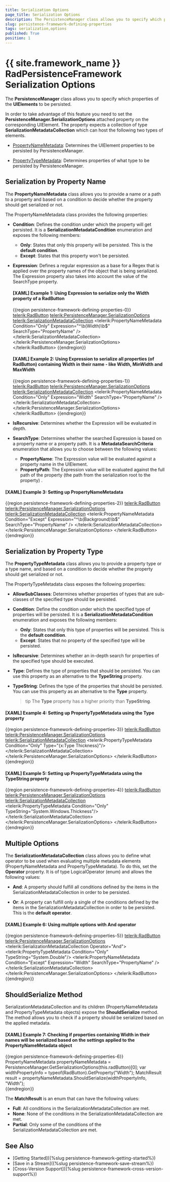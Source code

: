 ```yaml
---
title: Serialization Options
page_title: Serialization Options
description: The PersistenceManager class allows you to specify which properties of the UIElements to be saved. To take advantage of this feature you need to set the PersistenceManager.SerializationOptions attached property.
slug: persistence-framework-defining-properties
tags: serialization,options
published: True
position: 1
---
```


# {{ site.framework_name }} RadPersistenceFramework Serialization Options

The __PersistenceManager__ class allows you to specify which properties of the __UIElements__ to be persisted. 

In order to take advantage of this feature you need to set the __PersistenceManager.SerializationOptions__ attached property on the corresponding UIElement. The property expects a collection of type __SerializationMetadataCollection__ which can host the following two types of elements.

* [PropertyNameMetadata](#serialization-by-property-name): Determines the UIElement properties to be persisted by PersistenceManager.

* [PropertyTypeMetadata](#serialization-by-property-type): Determines properties of what type to be persisted by PersistenceManager.

## Serialization by Property Name

The __PropertyNameMetadata__ class allows you to provide a name or a path to a property and based on a condition to decide whether the property should get serialized or not. 

The PropertyNameMetadata class provides the following properties:

* __Condition__: Defines the condition under which the property will get persisted. It is a __SerializationMetadataCondition__ enumeration and exposes the following members:  
	* __Only__: States that only this property will be persisted. This is the __default condition__.
	* __Except__: States that this property won't be persisted.

* __Expression__: Defines a regular expression as a base for a Regex that is applied over the property names of the object that is being serialized. The Expression property also takes into account the value of the SearchType property. 

	#### __[XAML] Example 1: Using Expression to serialize only the Width property of a RadButton__
	{{region persistence-framework-defining-properties-0}}
		 <telerik:RadButton>
            <telerik:PersistenceManager.SerializationOptions>
                <telerik:SerializationMetadataCollection>
                    <telerik:PropertyNameMetadata Condition="Only" Expression="^\b(Width)\b$" SearchType="PropertyName" />
                </telerik:SerializationMetadataCollection>
            </telerik:PersistenceManager.SerializationOptions>
        </telerik:RadButton>
	{{endregion}}
	
	#### __[XAML] Example 2: Using Expression to serialize all properties (of RadButton) containing Width in their name - like Width, MinWidth and MaxWidth__
	{{region persistence-framework-defining-properties-1}}
		<telerik:RadButton>
            <telerik:PersistenceManager.SerializationOptions>
                <telerik:SerializationMetadataCollection>
                    <telerik:PropertyNameMetadata Condition="Only" Expression="Width" SearchType="PropertyName" />
                </telerik:SerializationMetadataCollection>
            </telerik:PersistenceManager.SerializationOptions>
        </telerik:RadButton>
	{{endregion}}
	
* __IsRecursive__: Determines whether the Expression will be evaluated in depth.			

* __SearchType__: Determines whether the searched Expression is based on a property name or a property path. It is a __MetadataSearchCriteria__ enumeration that allows you to choose between the following values:			
	* __PropertyName__: The Expression value will be evaluated against a property name in the UIElement.
	* __PropertyPath__: The Expression value will be evaluated against the full path of the property (the path from the serialization root to the property)			.

#### __[XAML] Example 3: Setting up PropertyNameMetadata__
{{region persistence-framework-defining-properties-2}}
	<telerik:RadButton>
		<telerik:PersistenceManager.SerializationOptions>
			<telerik:SerializationMetadataCollection>
				<!-- Searching (and serializing) all properties of RadButton, except Background --> 
				<telerik:PropertyNameMetadata Condition="Except" Expression="^\b(Background)\b$" SearchType="PropertyName" />
			</telerik:SerializationMetadataCollection>
		</telerik:PersistenceManager.SerializationOptions>
	</telerik:RadButton>
{{endregion}}

## Serialization by Property Type

The __PropertyTypeMetadata__ class allows you to provide a property type or a type name, and based on a condition to decide whether the property should get serialized or not. 

The PropertyTypeMetadata class exposes the following properties:		

* __AllowSubClasses__: Determines whether properties of types that are sub-classes of the specified type should be persisted.

* __Condition__: Define the condition under which the specified type of properties will be persisted. It is a __SerializationMetadataCondition__ enumeration and exposes the following members:
	* __Only__: States that only this type of properties will be persisted. This is the __default condition__.
	* __Except__: States that no property of the specified type will be persisted.				

* __IsRecursive__: Determines whether an in-depth search for properties of the specified type should be executed.

* __Type__: Defines the type of properties that should be persisted. You can use this property as an alternative to the __TypeString__ property.

* __TypeString__: Defines the type of the properties that should be persisted. You can use this property as an alternative to the __Type__ property.

	>tip The __Type__ property has a higher priority than __TypeString__.

#### __[XAML] Example 4: Setting up PropertyTypeMetadata using the Type property__
{{region persistence-framework-defining-properties-3}}
	<telerik:RadButton>
		<telerik:PersistenceManager.SerializationOptions>
			<telerik:SerializationMetadataCollection>
				<!-- Searching (and serializing) only properties of type Thickness --> 
				<telerik:PropertyTypeMetadata Condition="Only" Type="{x:Type Thickness}"/>    
			</telerik:SerializationMetadataCollection>
		</telerik:PersistenceManager.SerializationOptions>
	</telerik:RadButton>
{{endregion}}

#### __[XAML] Example 5: Setting up PropertyTypeMetadata using the TypeString property__
{{region persistence-framework-defining-properties-4}}
	<telerik:RadButton>
		<telerik:PersistenceManager.SerializationOptions>
			<telerik:SerializationMetadataCollection>
				<!-- Searching (and serializing) only properties of type Thickness --> 				 
				<telerik:PropertyTypeMetadata Condition="Only" TypeString="System.Windows.Thickness"/>
			</telerik:SerializationMetadataCollection>
		</telerik:PersistenceManager.SerializationOptions>
	</telerik:RadButton>
{{endregion}}

## Multiple Options

The __SerializationMetadataCollection__ class allows you to define what operator to be used when evaluating multiple metadata elements (PropertyNameMetadata and PropertyTypeMetadata). To do this, set the __Operator__ property. It is of type LogicalOperator (enum) and allows the following values:

* __And__: A property should fulfill all conditions defined by the items in the SerializationMetadataCollection in order to be persisted.

* __Or__: A property can fulfill only a single of the conditions defined by the items in the SerializationMetadataCollection in order to be persisted. This is the __default operator__.

#### __[XAML] Example 6: Using multiple options with And operator__
{{region persistence-framework-defining-properties-5}}
	<telerik:RadButton>
		<telerik:PersistenceManager.SerializationOptions>
				<telerik:SerializationMetadataCollection Operator="And">
					<!-- Searching (and serializing) only properties of type Double that don't contain the string "Width" in their names -->
					<telerik:PropertyTypeMetadata Condition="Only" TypeString="System.Double"/>
					<telerik:PropertyNameMetadata Condition="Except" Expression="Width" SearchType="PropertyName" />
				</telerik:SerializationMetadataCollection>
			</telerik:PersistenceManager.SerializationOptions>
		</telerik:RadButton>
{{endregion}}
	
## ShouldSerialize Method

SerializationMetadataCollection and its children (PropertyNameMetadata and PropertyTypeMetadata objects) expose the __ShouldSerialize__ method. The method allows you to check if a property should be serialized based on the applied metadata. 

#### __[XAML] Example 7: Checking if properties containing Width in their names will be serialized based on the settings applied to the PropertyNameMetadata object__
{{region persistence-framework-defining-properties-6}}
	PropertyNameMetadata propertyNameMetadata = PersistenceManager.GetSerializationOptions(this.radButton)[0];
	var widthPropertyInfo = typeof(RadButton).GetProperty("Width");
	MatchResult result = propertyNameMetadata.ShouldSerialize(widthPropertyInfo, "Width");	
{{endregion}}

The __MatchResult__ is an enum that can have the following values:
* __Full__: All conditions in the SerializationMetadataCollection are met.
* __None__: None of the conditions in the SerializationMetadataCollection are met.
* __Partial__: Only some of the conditions of the SerializationMetadataCollection are met.

## See Also
* [Getting Started]({%slug persistence-framework-getting-started%})
* [Save in a Stream]({%slug persistence-framework-save-stream%})
* [Cross-Version Support]({%slug persistence-framework-cross-version-support%})
